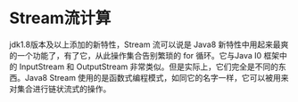 # Stream流计算
 jdk1.8版本及以上添加的新特性，Stream 流可以说是 Java8 新特性中用起来最爽的一个功能了，有了它，从此操作集合告别繁琐的 for 循环。它与Java I0 框架中的 InputStream 和 OutputStream 非常类似。但是实际上，它们完全是不同的东西。Java8 Stream 使用的是函数式编程模式，如同它的名字一样，它可以被用来对集合进行链状流式的操作。